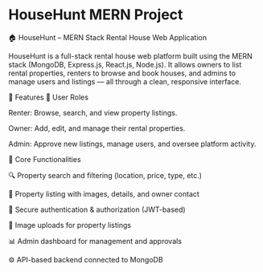 ﻿# HouseHunt MERN Project

🏠 HouseHunt – MERN Stack Rental House Web Application

HouseHunt is a full-stack rental house web platform built using the MERN stack (MongoDB, Express.js, React.js, Node.js).
It allows owners to list rental properties, renters to browse and book houses, and admins to manage users and listings — all through a clean, responsive interface.

🚀 Features
👥 User Roles

Renter: Browse, search, and view property listings.

Owner: Add, edit, and manage their rental properties.

Admin: Approve new listings, manage users, and oversee platform activity.

🧩 Core Functionalities

🔍 Property search and filtering (location, price, type, etc.)

🏡 Property listing with images, details, and owner contact

🔐 Secure authentication & authorization (JWT-based)

📸 Image uploads for property listings

📊 Admin dashboard for management and approvals

⚙️ API-based backend connected to MongoDB

